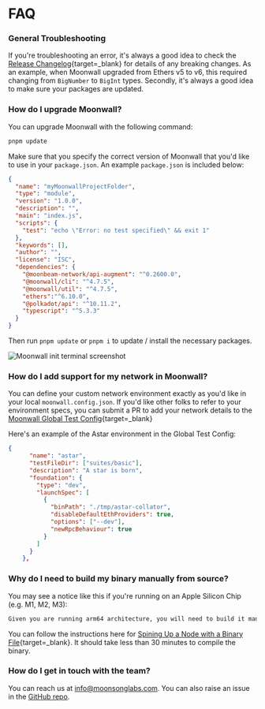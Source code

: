 # FAQ

### General Troubleshooting 

If you're troubleshooting an error, it's always a good idea to check the [Release Changelog](https://github.com/Moonsong-Labs/moonwall/releases){target=_blank} for details of any breaking changes. As an example, when Moonwall upgraded from Ethers v5 to v6, this required changing from `BigNumber` to `BigInt` types. Secondly, it's always a good idea to make sure your packages are updated. 

### How do I upgrade Moonwall?

You can upgrade Moonwall with the following command:

```bash
pnpm update
```

Make sure that you specify the correct version of Moonwall that you'd like to use in your `package.json`. An example `package.json` is included below:

```json
{
  "name": "myMoonwallProjectFolder",
  "type": "module",
  "version": "1.0.0",
  "description": "",
  "main": "index.js",
  "scripts": {
    "test": "echo \"Error: no test specified\" && exit 1"
  },
  "keywords": [],
  "author": "",
  "license": "ISC",
  "dependencies": {
    "@moonbeam-network/api-augment": "^0.2600.0",
    "@moonwall/cli": "^4.7.5",
    "@moonwall/util": "^4.7.5",
    "ethers":"^6.10.0",
    "@polkadot/api": "^10.11.2",
    "typescript": "^5.3.3"
  }
}
```

Then run `pnpm update` or `pnpm i` to update / install the necessary packages. 

![Moonwall init terminal screenshot](/moonwall-update.png)


### How do I add support for my network in Moonwall?

You can define your custom network environment exactly as you'd like in your local `moonwall.config.json`. If you'd like other folks to refer to your environment specs, you can submit a PR to add your network details to the [Moonwall Global Test Config](https://github.com/Moonsong-Labs/moonwall/blob/main/test/moonwall.config.json){target=_blank}

Here's an example of the Astar environment in the Global Test Config:

```json
{
      "name": "astar",
      "testFileDir": ["suites/basic"],
      "description": "A star is born",
      "foundation": {
        "type": "dev",
        "launchSpec": [
          {
            "binPath": "./tmp/astar-collator",
            "disableDefaultEthProviders": true,
            "options": ["--dev"],
            "newRpcBehaviour": true
          }
        ]
      }
    },
```

### Why do I need to build my binary manually from source? 

You may see a notice like this if you're running on an Apple Silicon Chip (e.g. M1, M2, M3): 

```bash
Given you are running arm64 architecture, you will need to build it manually from source 🛠️
```

You can follow the instructions here for [Spining Up a Node with a Binary File](https://docs.moonbeam.network/builders/get-started/networks/moonbeam-dev/#getting-started-with-the-binary-file){target=_blank}. It should take less than 30 minutes to compile the binary. 

### How do I get in touch with the team?

You can reach us at info@moonsonglabs.com. You can also raise an issue in the [GitHub repo](https://github.com/Moonsong-Labs/moonwall/issues/new).